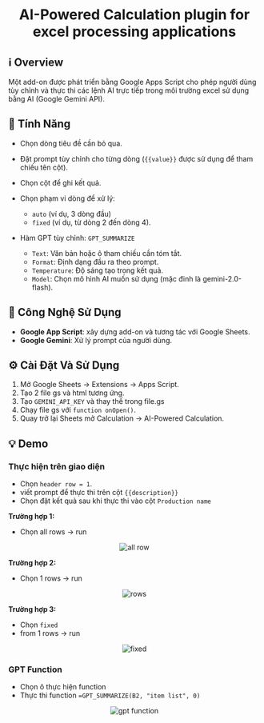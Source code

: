 <h1 align='center'> <strong> AI-Powered Calculation plugin for excel processing applications </strong> </h1>


## ℹ️ Overview
Một add-on được phát triển bằng Google Apps Script cho phép người dùng tùy chỉnh và thực thi các lệnh AI trực tiếp trong môi trường excel sử dụng bằng AI (Google Gemini API).

## 🚀 Tính Năng
+ Chọn dòng tiêu đề cần bỏ qua.
+ Đặt prompt tùy chỉnh cho từng dòng (`{{value}}` được sử dụng để tham chiếu tên cột).
+ Chọn cột để ghi kết quả.
+ Chọn phạm vi dòng để xử lý:
    + `auto` (ví dụ, 3 dòng đầu) 
    + `fixed` (ví dụ, từ dòng 2 đến dòng 4).

+ Hàm GPT tùy chỉnh: `GPT_SUMMARIZE`
    + `Text`: Văn bản hoặc ô tham chiếu cần tóm tắt.
    + `Format`: Định dạng đầu ra theo prompt.
    + `Temperature`: Độ sáng tạo trong kết quả.
    + `Model`: Chọn mô hình AI muốn sử dụng (mặc đinh là gemini-2.0-flash).

## 🧠 Công Nghệ Sử Dụng 
- **Google App Script**: xây dựng add-on và tương tác với Google Sheets.
- **Google Gemini**: Xử lý prompt của người dùng.

## ⚙️ Cài Đặt Và Sử Dụng
1. Mở Google Sheets $\rightarrow$ Extensions $\rightarrow$ Apps Script.
2. Tạo 2 file gs và html tương ứng.
3. Tạo `GEMINI_API_KEY` và thay thế trong file.gs
4. Chạy file gs với `function onOpen()`.
5. Quay trở lại Sheets mở Calculation $\rightarrow$ AI-Powered Calculation. 


## 💡 Demo
### Thực hiện trên giao diện
- Chọn `header row = 1`.
- viết prompt để thực thi trên cột `{{description}}`
- Chọn đặt kết quả sau khi thực thi vào cột `Production name`

**Trường hợp 1:**
- Chọn all rows $\rightarrow$ run

<div align='center'>
<img src="https://i.imgur.com/peFOLNB.png" alt='all row'>
</div>

**Trường hợp 2:**
- Chọn $1$ rows $\rightarrow$ run

<div align='center'>
<img src='https://i.imgur.com/EBFkAXg.png' alt= 'rows'>
</div>

**Trường hợp 3:**
- Chọn `fixed`
- from $1$ rows $\rightarrow$ run

<div align='center'>
<img src='https://i.imgur.com/eMvctEk.png' alt= 'fixed'>
</div>

### GPT Function 
- Chọn ô thực hiện function
- Thực thi function `=GPT_SUMMARIZE(B2, "item list", 0)`

<div align='center'>
<img src="https://i.imgur.com/ILanIXZ.png" alt='gpt function'>
</div>
